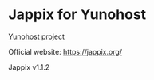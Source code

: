 Jappix for Yunohost
============

[Yunohost project](https://yunohost.org/)

Official website: <https://jappix.org/>

Jappix v1.1.2
